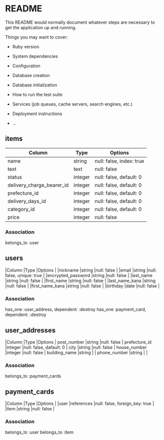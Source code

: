 # README

This README would normally document whatever steps are necessary to get the
application up and running.

Things you may want to cover:

* Ruby version

* System dependencies

* Configuration

* Database creation

* Database initialization

* How to run the test suite

* Services (job queues, cache servers, search engines, etc.)

* Deployment instructions

* ...


## items

|Column                    |Type       |Options                        |
| ------------------------ | --------- | ----------------------------- |
|name                      |string     |null: false, index: true       |
|text                      |text       |null: false                    |
|status                    |integer    |null: false, default: 0        |
|delivery_charge_bearer_id |integer    |null: false, default: 0        |
|prefecture_id             |integer    |null: false, default: 0        |
|delivery_days_id          |integer    |null: false, default: 0        |
|category_id               |integer    |null: false, default: 0        |
|price                     |integer    |null: false                    |

### Association
belongs_to :user


## users
  
|Column             |Type       |Options                         |
|nickname           |string     |null: false                     |
|email              |string     |null: false, unique: true       |
|encrypted_password |string     |null: false                     |
|last_name          |string     |null: false                     |
|first_name         |string     |null: false                     |
|last_name_kana     |string     |null: false                     |
|first_name_kana    |string     |null: false                     |
|birthday           |date       |null: false                     |

### Association
has_one :user_address, dependent: :destroy
has_one :payment_card, dependent: :destroy


## user_addresses

|Column         |Type       |Options                        |
post_number	    |string	    |null: false                    |
prefecture_id  	|integer    |null: false, dafault: 0        |
city	          |string	    |null: false                    |
house_number    |integer    |null: false                    |
building_name  	|string	    |                               |
phone_number    |string	    |                               |

### Association
belongs_to :payment_cards


## payment_cards

|Column      |Type       |Options                        |
|user        |references |null: false, foreign_key: true |
|item        |string     |null: false                    |

### Association
belongs_to :user
belongs_to :item
